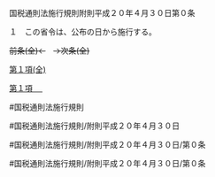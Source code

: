 国税通則法施行規則附則平成２０年４月３０日第０条

１　この省令は、公布の日から施行する。

~~前条(全)←~~　~~→次条(全)~~

[第１項(全)](国税通則法施行規則附則平成２０年４月３０日第０条第１項_.md)  

[第１項 　 ](国税通則法施行規則附則平成２０年４月３０日第０条第１項.md)  

#国税通則法施行規則

#国税通則法施行規則/附則平成２０年４月３０日

#国税通則法施行規則/附則平成２０年４月３０日/第０条

#国税通則法施行規則/附則平成２０年４月３０日/第０条

